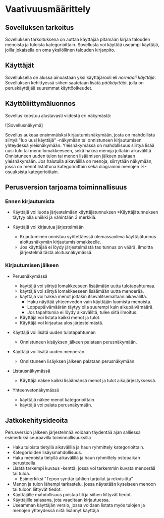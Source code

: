 # Vaativuusmäärittely

## Sovelluksen tarkoitus

Sovelluksen tarkoituksena on auttaa käyttäjää pitämään kirjaa talouden menoista
ja tuloista kategorioittain. Sovellusta voi käyttää useampi käyttäjä, 
joilla jokaisella on oma yksilöllinen talouden kirjanpito.

## Käyttäjät

Sovelluksella on alussa ainoastaan yksi käyttäjärooli eli _normaali käyttäjä_.
Sovelluksen kehittyessä siihen saatetaan lisätä _pääkäyttäjä_, jolla on 
peruskäyttäjää suuremmat käyttöoikeudet.

## Käyttöliittymäluonnos

Sovellus koostuu alustavasti viidestä eri näkymästä:

![Sovellusnäkymä]

Sovellus aukeaa ensimmäisksi kirjautumisnäkymään, josta on mahdollista siirtyä
"luo uusi käyttäjä" -näkymään tai onnistuneen kirjautumisen yhteydessä 
yleisnäkymään. Yleisnäkymässä on mahdollisuus siirtyä lisää uusi tulo tai 
meno lomakkeeseen,
 sekä hakea menoja joltakin aikaväliltä. Onnistuneen uuden tulon tai menon lisäämisen jälkeen palataan yleisnäkymään.
 Jos halutulla aikavälillä on menoja, siirrytään näkymään, jossa on  menot listattuna kategorioittain sekä diagrammi
menojen %-osuuksista kategorioittain. 

## Perusversion tarjoama toiminnallisuus

### Ennen kirjautumista

* Käyttäjä voi luoda järjestelmään käyttäjätunnuksen
  *Käyttäjätunnuksen täytyy olla uniikki ja vähintään 3 merkkiä.

* Käyttäjä voi kirjautua järjestelmään
  * Krjautuminen onnistuu syötettäessä olemassaoleva käyttäjätunnus aloitusnäkymän kirjautumislomakkeelle.
  * Jos käyttäjää ei löydy järjestelmästä tao tunnus on väärä, ilmoitta järjestelmä tästä aloitusnäkymässä.

### Kirjautumisen jälkeen

* Perusnäkymässä

  * käyttäjä voi siirtyä lomakkeeseen lisäämään uutta tulotapahtumaa.
  * käyttäjä voi siirtyä lomakkeeseen lisäämään uutta menoerää.
  * käyttäjä voi hakea menot joltakin itsevalitsemaltaan aikaväliltä.
    * Haku näyttää yhteenvedon vain käyttäjän luomista menoista.
    * Loppupäivämäärän täytyy olla suurempi kuin alkupäivämäärä.
    * Jos tapahtumia ei löydy aikaväliltä, tulee siitä ilmoitus. 
  * Käyttäjä voi listata kaikki menot ja tulot.
  * Käyttäjä voi kirjautua ulos järjestelmästä.

* Käyttäjä voi lisätä uuden tulotapahtuman
  * Onnistuneen kisäyksen jälkeen palataan perusnäkymään.

* Käyttäjä voi lisätä uuden menoerän
  * Onnistuneen lisäyksen jälkeen palataan perusnäkymään.

* Listausnäkymässä 
  * Käyttäjä näkee kaikki lisäämänsä menot ja tulot aikajärjestyksessä. 
  
* Yhteenvetonäkymässä
  * käyttäjä näkee menot kategorioittain.
  * käyttäjä voi palata perusnäkymään.



## Jatkokehitysideoita

Perusversion jälkeen järjestelmää voidaan täydentää ajan salliessa esimerkiksi seuraavilla toiminnallisuuksilla
 * Haku tuloista tietyllä aikavälillä ja haun ryhmittely kategorioittain.
 * Kategorioiden lisäysmahdollisuus.
 * Haku menoista tietyllä aikavälillä ja haun ryhmittely ostopaikan perusteella.
 * Lisätä tarkempi kuvaus -kenttä, jossa voi tarkemmin kuvata menoerää tai tuloa.
    * Esimerkiksi "Tepon synttärijuhlien tarjoilut ja rekvisiitta"
 * Menon ja tulon lähempi tarkastelu, jossa näytetään kyseiseen menoon tai tuloon liittyvät tiedot.
 * Käyttäjälle mahdollisuus poistaa tili ja siihen liittyvät tiedot. 
 * Käyttäjille salasana, jota vaaditaan kirjautuessa.
 * Useamman käyttäjän versio, jossa voidaan listata myös tulojen ja menojen yhteydessä niitä lisännyt käyttäjä
